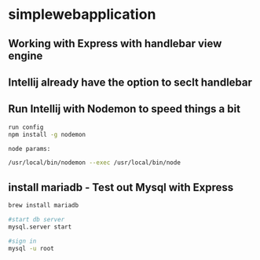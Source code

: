 # simplewebapplication


## Working with Express with handlebar view engine


## Intellij already have the option to seclt handlebar


## Run Intellij with Nodemon to speed things a bit 

```bash
run config
npm install -g nodemon

node params:

/usr/local/bin/nodemon --exec /usr/local/bin/node

```

## install mariadb - Test out Mysql with Express

```bash
brew install mariadb
```

```bash
#start db server
mysql.server start

#sign in
mysql -u root
```
